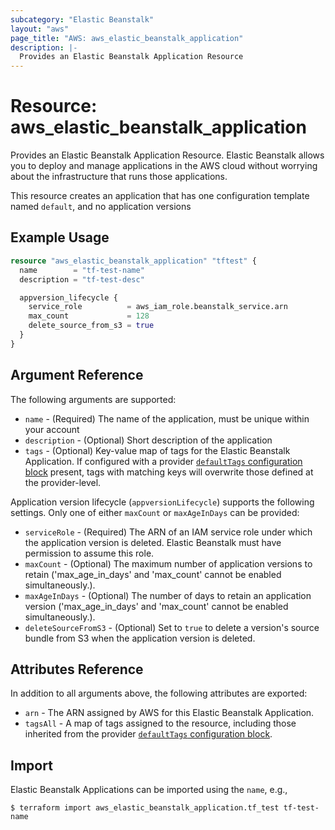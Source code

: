 ```yaml
---
subcategory: "Elastic Beanstalk"
layout: "aws"
page_title: "AWS: aws_elastic_beanstalk_application"
description: |-
  Provides an Elastic Beanstalk Application Resource
---
```


# Resource: aws_elastic_beanstalk_application

Provides an Elastic Beanstalk Application Resource. Elastic Beanstalk allows
you to deploy and manage applications in the AWS cloud without worrying about
the infrastructure that runs those applications.

This resource creates an application that has one configuration template named
`default`, and no application versions

## Example Usage

```terraform
resource "aws_elastic_beanstalk_application" "tftest" {
  name        = "tf-test-name"
  description = "tf-test-desc"

  appversion_lifecycle {
    service_role          = aws_iam_role.beanstalk_service.arn
    max_count             = 128
    delete_source_from_s3 = true
  }
}
```

## Argument Reference

The following arguments are supported:

* `name` - (Required) The name of the application, must be unique within your account
* `description` - (Optional) Short description of the application
* `tags` - (Optional) Key-value map of tags for the Elastic Beanstalk Application. If configured with a provider [`defaultTags` configuration block](https://registry.terraform.io/providers/hashicorp/aws/latest/docs#default_tags-configuration-block) present, tags with matching keys will overwrite those defined at the provider-level.

Application version lifecycle (`appversionLifecycle`) supports the following settings.  Only one of either `maxCount` or `maxAgeInDays` can be provided:

* `serviceRole` - (Required) The ARN of an IAM service role under which the application version is deleted.  Elastic Beanstalk must have permission to assume this role.
* `maxCount` - (Optional) The maximum number of application versions to retain ('max_age_in_days' and 'max_count' cannot be enabled simultaneously.).
* `maxAgeInDays` - (Optional) The number of days to retain an application version ('max_age_in_days' and 'max_count' cannot be enabled simultaneously.).
* `deleteSourceFromS3` - (Optional) Set to `true` to delete a version's source bundle from S3 when the application version is deleted.

## Attributes Reference

In addition to all arguments above, the following attributes are exported:

* `arn` - The ARN assigned by AWS for this Elastic Beanstalk Application.
* `tagsAll` - A map of tags assigned to the resource, including those inherited from the provider [`defaultTags` configuration block](https://registry.terraform.io/providers/hashicorp/aws/latest/docs#default_tags-configuration-block).

## Import

Elastic Beanstalk Applications can be imported using the `name`, e.g.,

```
$ terraform import aws_elastic_beanstalk_application.tf_test tf-test-name
```

<!-- cache-key: cdktf-0.17.0-pre.15 input-fa7c2986f2904768e2a6f0b46458d12278d33e2cf0723491cd8c88b319a2be8c -->